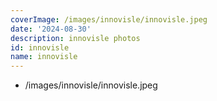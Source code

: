 ```yaml
---
coverImage: /images/innovisle/innovisle.jpeg
date: '2024-08-30'
description: innovisle photos
id: innovisle
name: innovisle
---
```

- /images/innovisle/innovisle.jpeg
